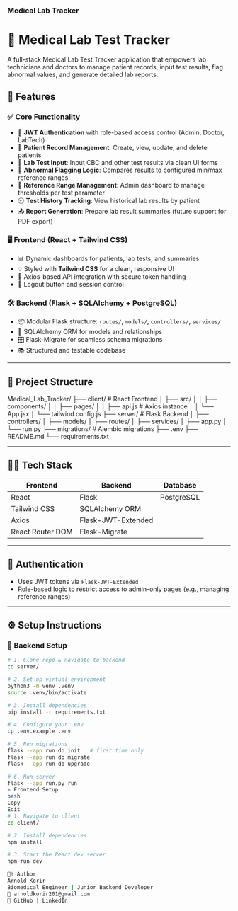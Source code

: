 ### Medical Lab Tracker
# 🧪 Medical Lab Test Tracker

A full-stack Medical Lab Test Tracker application that empowers lab technicians and doctors to manage patient records, input test results, flag abnormal values, and generate detailed lab reports.

## 🚀 Features

### ✅ Core Functionality
- 🔐 **JWT Authentication** with role-based access control (Admin, Doctor, LabTech)
- 👤 **Patient Record Management**: Create, view, update, and delete patients
- 🧪 **Lab Test Input**: Input CBC and other test results via clean UI forms
- 📏 **Abnormal Flagging Logic**: Compares results to configured min/max reference ranges
- 🧠 **Reference Range Management**: Admin dashboard to manage thresholds per test parameter
- 🕘 **Test History Tracking**: View historical lab results by patient
- 📤 **Report Generation**: Prepare lab result summaries (future support for PDF export)

### 🖥️ Frontend (React + Tailwind CSS)
- 📊 Dynamic dashboards for patients, lab tests, and summaries
- 💡 Styled with **Tailwind CSS** for a clean, responsive UI
- 🔁 Axios-based API integration with secure token handling
- 🚪 Logout button and session control

### 🛠️ Backend (Flask + SQLAlchemy + PostgreSQL)
- 📦 Modular Flask structure: `routes/`, `models/`, `controllers/`, `services/`
- 🔄 SQLAlchemy ORM for models and relationships
- 🎛️ Flask-Migrate for seamless schema migrations
- 📚 Structured and testable codebase

---

## 📁 Project Structure

Medical_Lab_Tracker/
├── client/ # React Frontend
│ ├── src/
│ │ ├── components/
│ │ ├── pages/
│ │ ├── api.js # Axios instance
│ │ └── App.jsx
│ └── tailwind.config.js
├── server/ # Flask Backend
│ ├── controllers/
│ ├── models/
│ ├── routes/
│ ├── services/
│ ├── app.py
│ └── run.py
├── migrations/ # Alembic migrations
├── .env
├── README.md
└── requirements.txt


---

## 🧑‍💻 Tech Stack

| Frontend            | Backend                 | Database    |
|---------------------|-------------------------|-------------|
| React               | Flask                   | PostgreSQL  |
| Tailwind CSS        | SQLAlchemy ORM          |             |
| Axios               | Flask-JWT-Extended      |             |
| React Router DOM    | Flask-Migrate           |             |

---

## 🔐 Authentication

- Uses JWT tokens via `Flask-JWT-Extended`
- Role-based logic to restrict access to admin-only pages (e.g., managing reference ranges)

---

## ⚙️ Setup Instructions

### 🐍 Backend Setup

```bash
# 1. Clone repo & navigate to backend
cd server/

# 2. Set up virtual environment
python3 -m venv .venv
source .venv/bin/activate

# 3. Install dependencies
pip install -r requirements.txt

# 4. Configure your .env
cp .env.example .env

# 5. Run migrations
flask --app run db init   # first time only
flask --app run db migrate
flask --app run db upgrade

# 6. Run server
flask --app run.py run
⚛️ Frontend Setup
bash
Copy
Edit
# 1. Navigate to client
cd client/

# 2. Install dependencies
npm install

# 3. Start the React dev server
npm run dev

🧑‍⚕️ Author
Arnold Korir
Biomedical Engineer | Junior Backend Developer
📧 arnoldkorir201@gmail.com
🔗 GitHub | LinkedIn

